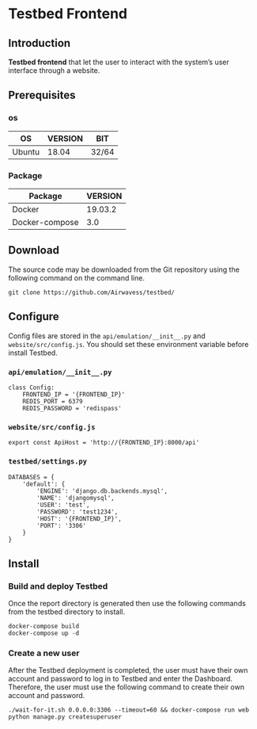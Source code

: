 # Testbed Frontend

## Introduction

**Testbed frontend** that let the user to interact
with the system’s user interface through a website.

## Prerequisites

### os

| OS     | VERSION | BIT   |
|--------|---------|-------|
| Ubuntu | 18.04   | 32/64 |

### Package

| Package        | VERSION |
|----------------|---------|
| Docker         | 19.03.2 |
| Docker-compose | 3.0     |

## Download

The source code may be downloaded from the Git repository using the following command on the command line.

```
git clone https://github.com/Airwavess/testbed/
```

## Configure

Config files are stored in the `api/emulation/__init__.py` and `website/src/config.js`. You should set these environment variable before install Testbed.

### `api/emulation/__init__.py`

```
class Config:
    FRONTEND_IP = '{FRONTEND_IP}'
    REDIS_PORT = 6379
    REDIS_PASSWORD = 'redispass'
```

### `website/src/config.js`

```
export const ApiHost = 'http://{FRONTEND_IP}:8000/api'
```

### `testbed/settings.py`

```
DATABASES = {
    'default': {
        'ENGINE': 'django.db.backends.mysql',
        'NAME': 'djangomysql',
        'USER': 'test',
        'PASSWORD': 'test1234',
        'HOST': '{FRONTEND_IP}',
        'PORT': '3306'
    }
}
```

## Install

### Build and deploy Testbed

Once the report directory is generated then use the following commands from the testbed directory to install.

```
docker-compose build
docker-compose up -d
```

### Create a new user

After the Testbed deployment is completed, the user must have their own account and password to log in to Testbed and enter the Dashboard. Therefore, the user must use the following command to create their own account and password.

```
./wait-for-it.sh 0.0.0.0:3306 --timeout=60 && docker-compose run web python manage.py createsuperuser
```
